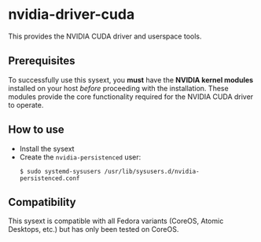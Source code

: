 # nvidia-driver-cuda

This provides the NVIDIA CUDA driver and userspace tools.

## Prerequisites

To successfully use this sysext, you **must** have the **NVIDIA kernel modules** installed on your host *before* proceeding with the installation.
These modules provide the core functionality required for the NVIDIA CUDA driver to operate.

## How to use

- Install the sysext
- Create the `nvidia-persistenced` user:
  ```
  $ sudo systemd-sysusers /usr/lib/sysusers.d/nvidia-persistenced.conf
  ```

## Compatibility

This sysext is compatible with all Fedora variants (CoreOS, Atomic Desktops,
etc.) but has only been tested on CoreOS.
